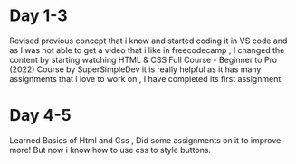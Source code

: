 # Day 1-3
Revised previous concept that i know and started coding it in VS code and as I was not able to get a video that i like in freecodecamp , I changed the content 
by starting watching HTML & CSS Full Course - Beginner to Pro (2022) Course by SuperSimpleDev it is really helpful as it has many assignments that i love to work on , I 
have completed its first assignment.

# Day 4-5
Learned Basics of Html and Css , Did some assignments on it to improve more! But now i know how to use css to style buttons.
<!-- done - 23 Oct
-->
